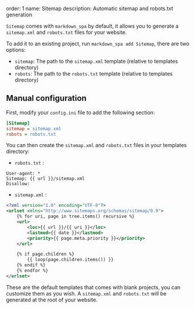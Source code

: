 order: 1
name: Sitemap
description: Automatic sitemap and robots.txt generation

`Sitemap` comes with `markdown_spa` by default, it allows you to generate a `sitemap.xml` and `robots.txt` files for your website.

To add it to an existing project, run `markdown_spa add Sitemap`, there are two options:

- `sitemap`: The path to the `sitemap.xml` template (relative to templates directory)
- `robots`: The path to the `robots.txt` template (relative to templates directory)

## Manual configuration

First, modify your `config.ini` file to add the following section:
```ini
[Sitemap]
sitemap = sitemap.xml
robots = robots.txt
```

You can then create the `sitemap.xml` and `robots.txt` files in your templates directory:

- `robots.txt` :
```
User-agent: *
Sitemap: {{ url }}/sitemap.xml
Disallow:
```

- `sitemap.xml` :
```xml
<?xml version="1.0" encoding="UTF-8"?>
<urlset xmlns="http://www.sitemaps.org/schemas/sitemap/0.9">
    {% for uri, page in tree.items() recursive %}
    <url>
        <loc>{{ url }}/{{ uri }}</loc>
        <lastmod>{{ date }}</lastmod>
        <priority>{{ page.meta.priority }}</priority>
    </url>

    {% if page.children %}
        {{ loop(page.children.items()) }}
    {% endif %}
    {% endfor %}
</urlset>
```

These are the default templates that comes with blank projects, you can customize them as you wish.
A `sitemap.xml` and `robots.txt` will be generated at the root of your website.
